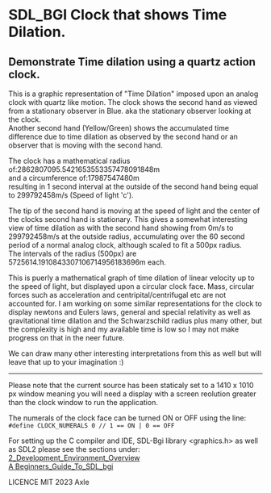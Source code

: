 # SDL_BGI Clock that shows Time Dilation.  

## Demonstrate Time dilation using a quartz action clock.

This is a graphic representation of "Time Dilation" imposed upon
an analog clock with quartz like motion. The clock shows the second hand as viewed from a stationary observer in Blue. aka the stationary observer looking at the clock.  
Another second hand (Yellow/Green) shows the accumulated time difference due to time dilation as observed by the second hand or an observer that
is moving with the second hand.  

The clock has a mathematical radius of:2862807095.5421653553357478091848m  
and a circumference of:17987547480m  
resulting in 1 second interval at the outside of the second hand being equal to 299792458m/s (Speed of light 'c').  

The tip of the second hand is moving at the speed of light and the center of the clocks second hand is stationary. This gives a somewhat interesting view of time dilation as with the second hand showing from 0m/s to 299792458m/s at the outside radius, accumulating over the 60 second period of a normal analog clock, although scaled to fit a 500px radius.  
The intervals of the radius (500px) are 5725614.1910843307106714956183696m each.  

This is puerly a mathematical graph of time dilation of linear velocity up to the speed of light, but displayed upon a circular clock face. Mass, circular forces such as acceleration and centripital/centrifugal etc are not accounted for. I am working on some similar representations for the clock to display newtons and Eulers laws, general and special relativity as well as gravitational time dilation and the Schwarzschild radius plus many other, but the complexity is high and my available time is low so I may not make progress on that in the neer future.  

We can draw many other interesting interpretations from this as well but will leave that up to your imagination :)  

---
Please note that the current source has been staticaly set to a 1410 x 1010 px window meaning you will need a display with a screen reolution greater than the clock window to run the application.  

The numerals of the clock face can be turned ON or OFF using the line:  
``#define CLOCK_NUMERALS 0 // 1 == ON | 0 == OFF``

For setting up the C compiler and IDE, SDL-Bgi library <graphics.h> as well as SDL2 please see the sections under:
[2_Development_Environment_Overview](https://github.com/Axle-Ozz-i-sofT/A-BEGINNERS-GUIDE-TO-PROGRAMMING/tree/main/2_Development_Environment_Overview)  
[A Beginners_Guide_To_SDL_bgi](https://github.com/Axle-Ozz-i-sofT/A-BEGINNERS-GUIDE-TO-PROGRAMMING/tree/main/Supplimental/A%20Beginners_Guide_To_SDL_bgi)  

LICENCE MIT
2023
Axle
